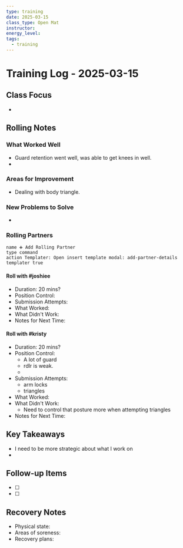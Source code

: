 ```yaml
---
type: training
date: 2025-03-15
class_type: Open Mat
instructor: 
energy_level: 
tags:
  - training
---
```


# Training Log - 2025-03-15

## Class Focus
- 

## Rolling Notes
### What Worked Well
- Guard retention went well, was able to get knees in well.
- 

### Areas for Improvement
- Dealing with body triangle.

### New Problems to Solve
- 

### Rolling Partners
```button
name ➕ Add Rolling Partner
type command
action Templater: Open insert template modal: add-partner-details
templater true
```

#### Roll with #joshiee
- Duration: 20 mins?
- Position Control:
- Submission Attempts:
- What Worked:
- What Didn't Work:
- Notes for Next Time:

#### Roll with #kristy
- Duration: 20 mins?
- Position Control: 
	- A lot of guard
	- rdlr is weak.
	- 
- Submission Attempts:
	- arm locks
	- triangles
- What Worked:
- What Didn't Work:
	- Need to control that posture more when attempting triangles
- Notes for Next Time: 


## Key Takeaways
- I need to be more strategic about what I work on
- 

## Follow-up Items
- [ ] 
- [ ] 

## Recovery Notes
- Physical state:
- Areas of soreness:
- Recovery plans: